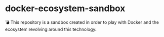 # docker-ecosystem-sandbox
:bomb: This repository is a sandbox created in order to play with Docker and the ecosystem revolving around this technology. 
